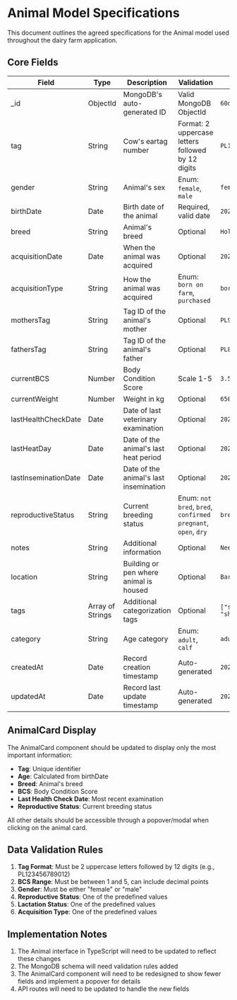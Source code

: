 # Animal Model Specifications

This document outlines the agreed specifications for the Animal model used throughout the dairy farm application.

## Core Fields

| Field | Type | Description | Validation | Example |
|-------|------|-------------|------------|---------|
| _id | ObjectId | MongoDB's auto-generated ID | Valid MongoDB ObjectId | `60d21b4667d0d8992e610c85` |
| tag | String | Cow's eartag number | Format: 2 uppercase letters followed by 12 digits | `PL123456789012` |
| gender | String | Animal's sex | Enum: `female`, `male` | `female` |
| birthDate | Date | Birth date of the animal | Required, valid date | `2020-01-15` |
| breed | String | Animal's breed | Optional | `Holstein` |
| acquisitionDate | Date | When the animal was acquired | Optional | `2020-03-20` |
| acquisitionType | String | How the animal was acquired | Enum: `born on farm`, `purchased` | `born on farm` |
| mothersTag | String | Tag ID of the animal's mother | Optional | `PL987654321098` |
| fathersTag | String | Tag ID of the animal's father | Optional | `PL876543210987` |
| currentBCS | Number | Body Condition Score | Scale 1-5 | `3.5` |
| currentWeight | Number | Weight in kg | Optional | `650` |
| lastHealthCheckDate | Date | Date of last veterinary examination | Optional | `2023-06-10` |
| lastHeatDay | Date | Date of the animal's last heat period | Optional | `2023-05-28` |
| lastInseminationDate | Date | Date of the animal's last insemination | Optional | `2023-05-29` |
| reproductiveStatus | String | Current breeding status | Enum: `not bred`, `bred`, `confirmed pregnant`, `open`, `dry` | `bred` |
| notes | String | Additional information | Optional | `Needs special diet` |
| location | String | Building or pen where animal is housed | Optional | `Barn A` |
| tags | Array of Strings | Additional categorization tags | Optional | `["special attention", "show quality"]` |
| category | String | Age category | Enum: `adult`, `calf` | `adult` |
| createdAt | Date | Record creation timestamp | Auto-generated | `2023-01-15T12:00:00Z` |
| updatedAt | Date | Record last update timestamp | Auto-generated | `2023-04-20T15:30:00Z` |


## AnimalCard Display

The AnimalCard component should be updated to display only the most important information:

- **Tag**: Unique identifier
- **Age**: Calculated from birthDate
- **Breed**: Animal's breed
- **BCS**: Body Condition Score
- **Last Health Check Date**: Most recent examination
- **Reproductive Status**: Current breeding status

All other details should be accessible through a popover/modal when clicking on the animal card.

## Data Validation Rules

1. **Tag Format**: Must be 2 uppercase letters followed by 12 digits (e.g., PL123456789012)
2. **BCS Range**: Must be between 1 and 5, can include decimal points
3. **Gender**: Must be either "female" or "male"
4. **Reproductive Status**: One of the predefined values
5. **Lactation Status**: One of the predefined values
6. **Acquisition Type**: One of the predefined values

## Implementation Notes

1. The Animal interface in TypeScript will need to be updated to reflect these changes
2. The MongoDB schema will need validation rules added
3. The AnimalCard component will need to be redesigned to show fewer fields and implement a popover for details
4. API routes will need to be updated to handle the new fields
